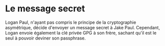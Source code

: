 # Le message secret

Logan Paul, n'ayant pas compris le principe de la cryptographie asymétrique, décide d'envoyer un message secret à Jake Paul. Cependant, Logan envoie également la clé privée GPG à son frère, sachant qu'il est le seul à pouvoir deviner son passphrase. 